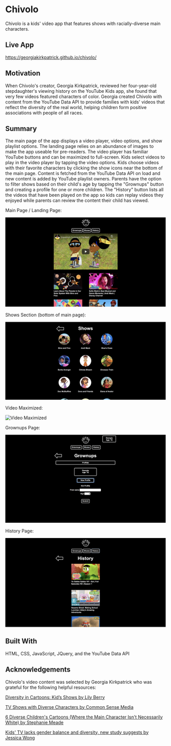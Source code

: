 # Chivolo

Chivolo is a kids' video app that features shows with racially-diverse main characters.

## Live App

https://georgiakirkpatrick.github.io/chivolo/

## Motivation

When Chivolo's creator, Georgia Kirkpatrick, reviewed her four-year-old stepdaughter's viewing history on the YouTube Kids app, she found that very few videos featured characters of color.  Georgia created Chivolo with content from the YouTube Data API to provide families with kids' videos that reflect the diversity of the real world, helping children form positive associations with people of all races.

## Summary

The main page of the app displays a video player, video options, and show playlist options.  The landing page relies on an abundance of images to make the app useable for pre-readers.  The video player has familiar YouTube buttons and can be maximized to full-screen.  Kids select videos to play in the video player by tapping the video options.  Kids choose videos with their favorite characters by clicking the show icons near the bottom of the main page.  Content is fetched from the YouTube Data API on load and new content is added by YouTube playlist owners.  Parents have the option to filter shows based on their child's age by tapping the "Grownups" button and creating a profile for one or more children.  The "History" button lists all the videos that have been played on the app so kids can replay videos they enjoyed while parents can review the content their child has viewed.


Main Page / Landing Page:

![Chivolo Main Page](images/screen-shot-chivolo-main-page.png)

Shows Section (bottom of main page):

![Chivolo Shows Page](images/screen-shot-chivolo-shows-page.png)

Video Maximized:

![Video Maximized](images/screen-shot-video-maximized.png)

Grownups Page:

![Chivolo Grownups Page](images/screen-shot-chivolo-growups-page.png)

History Page:

![Chivolo History Page](images/screen-shot-chivolo-history-page.png)

## Built With

HTML, CSS, JavaScript, JQuery, and the YouTube Data API

## Acknowledgements

Chivolo's video content was selected by Georgia Kirkpatrick who was grateful for the following helpful resources:

[Diversity in Cartoons: Kid’s Shows by Lily Berry](https://medium.com/cartoons-and-diversity-2019/diversity-in-cartoons-kids-shows-1f21ab44dd06)

[TV Shows with Diverse Characters by Common Sense Media](https://www.commonsensemedia.org/lists/tv-shows-with-diverse-characters)

[6 Diverse Children's Cartoons (Where the Main Character Isn't Necessarily White) by Stephanie Meade](https://www.huffpost.com/entry/6-diverse-childrens-cartoons_b_4060367?guccounter=1&guce_referrer=aHR0cHM6Ly93d3cuZ29vZ2xlLmNvbS8&guce_referrer_sig=AQAAAJmWWFjEaI2bpknNLwfhRJMZmMdfFwr7Nnr9mqrUUk7mHMOaYsQD4zf_U0a69K-0PSelNAneGvyfbLBdrh9dBw5qfRxTVeiL4TLTujUl9KS62LamjPftbTd3613ICr392vw6yn4H5TKSLUZ5bC2GzR33bl4dLZ4F_-k5Q4ceaANq)

[Kids' TV lacks gender balance and diversity, new study suggests by Jessica Wong](https://www.cbc.ca/news/entertainment/childrens-tv-study-diversity-1.5118385)
